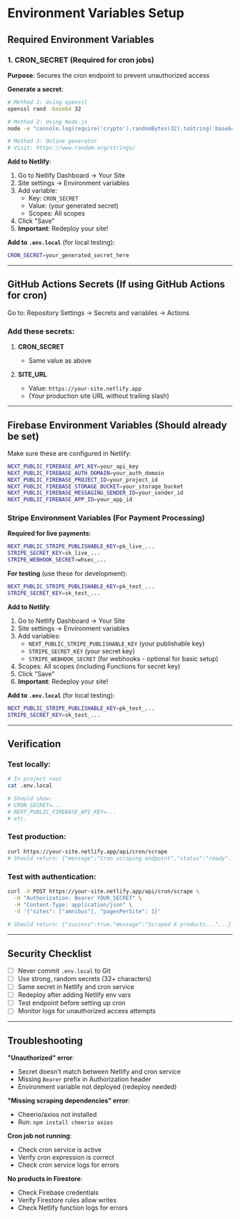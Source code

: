# Environment Variables Setup

## Required Environment Variables

### 1. CRON_SECRET (Required for cron jobs)

**Purpose**: Secures the cron endpoint to prevent unauthorized access

**Generate a secret**:
```bash
# Method 1: Using openssl
openssl rand -base64 32

# Method 2: Using Node.js
node -e "console.log(require('crypto').randomBytes(32).toString('base64'))"

# Method 3: Online generator
# Visit: https://www.random.org/strings/
```

**Add to Netlify**:
1. Go to Netlify Dashboard → Your Site
2. Site settings → Environment variables
3. Add variable:
   - Key: `CRON_SECRET`
   - Value: (your generated secret)
   - Scopes: All scopes
4. Click "Save"
5. **Important**: Redeploy your site!

**Add to `.env.local`** (for local testing):
```bash
CRON_SECRET=your_generated_secret_here
```

---

## GitHub Actions Secrets (If using GitHub Actions for cron)

Go to: Repository Settings → Secrets and variables → Actions

### Add these secrets:

1. **CRON_SECRET**
   - Same value as above
   
2. **SITE_URL**
   - Value: `https://your-site.netlify.app`
   - (Your production site URL without trailing slash)

---

## Firebase Environment Variables (Should already be set)

Make sure these are configured in Netlify:

```bash
NEXT_PUBLIC_FIREBASE_API_KEY=your_api_key
NEXT_PUBLIC_FIREBASE_AUTH_DOMAIN=your_auth_domain
NEXT_PUBLIC_FIREBASE_PROJECT_ID=your_project_id
NEXT_PUBLIC_FIREBASE_STORAGE_BUCKET=your_storage_bucket
NEXT_PUBLIC_FIREBASE_MESSAGING_SENDER_ID=your_sender_id
NEXT_PUBLIC_FIREBASE_APP_ID=your_app_id
```

### Stripe Environment Variables (For Payment Processing)

**Required for live payments**:

```bash
NEXT_PUBLIC_STRIPE_PUBLISHABLE_KEY=pk_live_...
STRIPE_SECRET_KEY=sk_live_...
STRIPE_WEBHOOK_SECRET=whsec_...
```

**For testing** (use these for development):

```bash
NEXT_PUBLIC_STRIPE_PUBLISHABLE_KEY=pk_test_...
STRIPE_SECRET_KEY=sk_test_...
```

**Add to Netlify**:
1. Go to Netlify Dashboard → Your Site
2. Site settings → Environment variables
3. Add variables:
   - `NEXT_PUBLIC_STRIPE_PUBLISHABLE_KEY` (your publishable key)
   - `STRIPE_SECRET_KEY` (your secret key)
   - `STRIPE_WEBHOOK_SECRET` (for webhooks - optional for basic setup)
4. Scopes: All scopes (including Functions for secret key)
5. Click "Save"
6. **Important**: Redeploy your site!

**Add to `.env.local`** (for local testing):
```bash
NEXT_PUBLIC_STRIPE_PUBLISHABLE_KEY=pk_test_...
STRIPE_SECRET_KEY=sk_test_...
```

---

## Verification

### Test locally:
```bash
# In project root
cat .env.local

# Should show:
# CRON_SECRET=...
# NEXT_PUBLIC_FIREBASE_API_KEY=...
# etc.
```

### Test production:
```bash
curl https://your-site.netlify.app/api/cron/scrape
# Should return: {"message":"Cron scraping endpoint","status":"ready"...}
```

### Test with authentication:
```bash
curl -X POST https://your-site.netlify.app/api/cron/scrape \
  -H "Authorization: Bearer YOUR_SECRET" \
  -H "Content-Type: application/json" \
  -d '{"sites": ["amnibus"], "pagesPerSite": 1}'
  
# Should return: {"success":true,"message":"Scraped X products..."...}
```

---

## Security Checklist

- [ ] Never commit `.env.local` to Git
- [ ] Use strong, random secrets (32+ characters)
- [ ] Same secret in Netlify and cron service
- [ ] Redeploy after adding Netlify env vars
- [ ] Test endpoint before setting up cron
- [ ] Monitor logs for unauthorized access attempts

---

## Troubleshooting

**"Unauthorized" error**:
- Secret doesn't match between Netlify and cron service
- Missing `Bearer` prefix in Authorization header
- Environment variable not deployed (redeploy needed)

**"Missing scraping dependencies" error**:
- Cheerio/axios not installed
- Run: `npm install cheerio axios`

**Cron job not running**:
- Check cron service is active
- Verify cron expression is correct
- Check cron service logs for errors

**No products in Firestore**:
- Check Firebase credentials
- Verify Firestore rules allow writes
- Check Netlify function logs for errors
